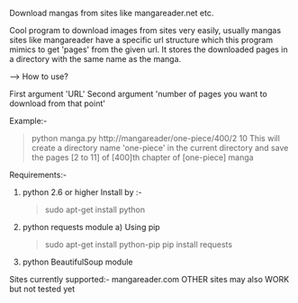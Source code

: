 Download mangas from sites like mangareader.net etc.

Cool program to download images from sites very easily, usually mangas
sites like mangareader have a specific url structure which this program
mimics to get 'pages' from the given url. It stores the downloaded pages
in a directory with the same name as the manga.


--> How to use?

First argument 'URL'
Second argument 'number of pages you want to download from that point'


Example:-
>   python manga.py http://mangareader/one-piece/400/2 10
This will create a directory name 'one-piece' in the current directory
and save the pages [2 to 11] of [400]th chapter of [one-piece] manga


Requirements:-
  1) python 2.6 or higher
     Install by :-
        >   sudo apt-get install python
  2) python requests module
        a) Using pip
        >   sudo apt-get install python-pip
        >   pip install requests
  3) python BeautifulSoup module
    
        

Sites currently supported:-
  mangareader.com
  OTHER sites may also WORK but not tested yet
